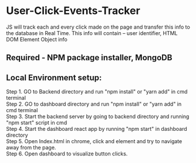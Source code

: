 # User-Click-Events-Tracker
JS will track each and every click made on the page and transfer this info to the database in Real Time. This info will contain – user identifier, HTML DOM Element Object info

## Required - NPM package installer, MongoDB

## Local Environment setup:
Step 1. GO to Backend directory and run "npm install" or "yarn add" in cmd terminal <br />
Step 2. GO to dashboard directory and run "npm install" or "yarn add" in cmd terminal  <br />
Step 3. Start the backend server by going to backend directory and running "npm start" script in cmd <br /> 
Step 4. Start the dashboard react app by running "npm start" in dashboard directory <br /> 
Step 5. Open Index.html in chrome, click and element and try to navigate away from the page. <br />
Step 6. Open dashboard to visualize button clicks.
